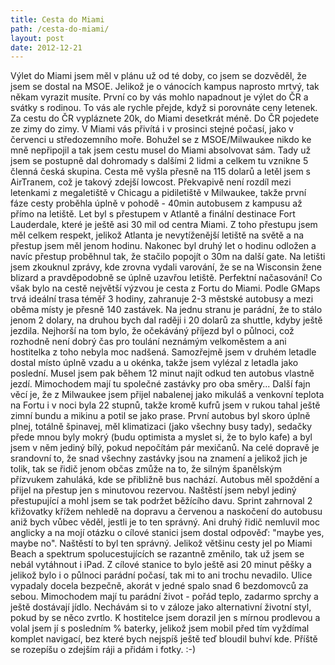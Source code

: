 ```yaml
---
title: Cesta do Miami
path: /cesta-do-miami/
layout: post
date: 2012-12-21
---
```


Výlet do Miami jsem měl v plánu už od té doby, co jsem se dozvěděl, že jsem se dostal na MSOE. Jelikož je o vánocích kampus naprosto mrtvý, tak někam vyrazit musíte. První co by vás mohlo napadnout je výlet do ČR a svátky s rodinou. To vás ale rychle přejde, když si porovnáte ceny letenek. Za cestu do ČR vypláznete 20k, do Miami desetkrát méně. Do ČR pojedete ze zimy do zimy. V Miami vás přivítá i v prosinci stejné počasí, jako v červenci u středozemního moře. Bohužel se z MSOE/Milwaukee nikdo ke mně nepřipojil a tak jsem cestu musel do Miami absolvovat sám. Tady už jsem se postupně dal dohromady s dalšími 2 lidmi a celkem tu vznikne 5 členná česká skupina. Cesta mě vyšla přesně na 115 dolarů a letěl jsem s AirTranem, což je takový zdejší lowcost. Překvapivě není rozdíl mezi letenkami z megaletiště v Chicagu a pidiletiště v Milwaukee, takže první fáze cesty proběhla úplně v pohodě - 40min autobusem z kampusu až přímo na letiště. Let byl s přestupem v Atlantě a finální destinace Fort Lauderdale, které je ještě asi 30 mil od centra Miami. Z toho přestupu jsem měl celkem respekt, jelikož Atlanta je nevytíženější letiště na světě a na přestup jsem měl jenom hodinu. Nakonec byl druhý let o hodinu odložen a navíc přestup proběhnul tak, že stačilo popojít o 30m na další gate. Na letišti jsem zkouknul zprávy, kde zrovna vydali varování, že se na Wisconsin žene blizard a pravděpodobně se úplně uzavřou letiště. Perfektní načasování! Co však bylo na cestě největší výzvou je cesta z Fortu do Miami. Podle GMaps trvá ideální trasa téměř 3 hodiny, zahranuje 2-3 městské autobusy a mezi oběma místy je přesně 140 zastávek. Na jednu stranu je parádní, že to stálo jenom 2 dolary, na druhou bych dal raději i 20 dolarů za shuttle, kdyby ještě jezdila. Nejhorší na tom bylo, že očekáváný příjezd byl o půlnoci, což rozhodně není dobrý čas pro toulání neznámým velkoměstem a ani hostitelka z toho nebyla moc nadšená. Samozřejmě jsem v druhém letadle dostal místo úplně vzadu a u okénka, takže jsem vylézal z letadla jako poslední. Musel jsem pak během 12 minut najít odkud ten autobus vlastně jezdí. Mimochodem mají tu společné zastávky pro oba směry... Další fajn věcí je, že z Milwaukee jsem přijel nabalenej jako mikuláš a venkovní teplota na Fortu i v noci byla 22 stupnů, takže kromě kufrů jsem v rukou tahal ještě zimní bundu a mikinu a potil se jako prase. První autobus byl skoro úplně plnej, totálně špinavej, měl klimatizaci (jako všechny busy tady), sedačky přede mnou byly mokrý (budu optimista a myslet si, že to bylo kafe) a byl jsem v něm jediný bílý, pokud nepočítám pár mexičanů. Na celé dopravě je srandovní to, že snad všechny zastávky jsou na znamení a jelikož jich je tolik, tak se řidič jenom občas zmůže na to, že silným španělským přízvukem zahuláká, kde se přibližně bus nachází. Autobus měl spoždění a přijel na přestup jen s minutovou rezervou. Naštěstí jsem nebyl jediný přestupující a mohl jsem se tak podržet běžícího davu. Sprint zahrnoval 2 křižovatky křížem nehledě na dopravu a červenou a naskočení do autobusu aniž bych vůbec věděl, jestli je to ten správný. Ani druhý řidič nemluvil moc anglicky a na mojí otázku o cílové stanici jsem dostal odpověď: "maybe yes, maybe no". Naštěstí to byl ten správný. Jelikož většinu cesty jel po Miami Beach a spektrum spolucestujících se razantně změnilo, tak už jsem se nebál vytáhnout i iPad. Z cílové stanice to bylo ještě asi 20 minut pěšky a jelikož bylo i o půlnoci parádní počasí, tak mi to ani trochu nevadilo. Ulice vypadaly docela bezpečně, akorát v jedné spalo snad 6 bezdomovců za sebou. Mimochodem mají tu parádní život - pořád teplo, zadarmo sprchy a ještě dostávají jídlo. Nechávám si to v záloze jako alternativní životní styl, pokud by se něco zvrtlo. K hostitelce jsem dorazil jen s mírnou prodlevou a volal jsem jí s posledním % baterky, jelikož jsem mobil před tím vyždímal komplet navigací, bez které bych nejspíš ještě teď bloudil buhví kde. Příště se rozepíšu o zdejším ráji a přidám i fotky. :-)
